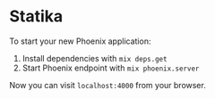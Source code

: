 # Statika

To start your new Phoenix application:

1. Install dependencies with `mix deps.get`
2. Start Phoenix endpoint with `mix phoenix.server`

Now you can visit `localhost:4000` from your browser.
